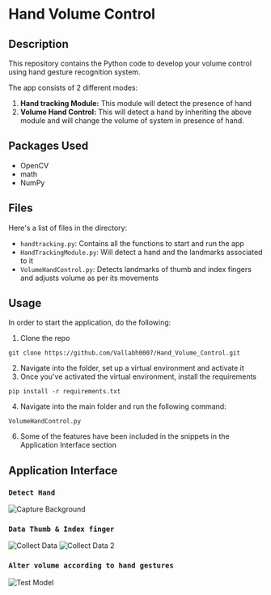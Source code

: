 # Hand Volume Control 
## Description
This repository contains the Python code to develop your volume control using hand gesture recognition system. 

The app consists of 2 different modes:
1. __**Hand tracking Module:**__ This module will detect the presence of hand 
2. __**Volume Hand Control:**__ This will detect a hand by inheriting the above module and will change the volume of system in presence of hand.


## Packages Used
- OpenCV 
- math
- NumPy

## Files
Here's a list of files in the directory:
- `handtracking.py`: Contains all the functions to start and run the app
- `HandTrackingModule.py`: Will detect a hand and the landmarks associated to it
- `VolumeHandControl.py`: Detects landmarks of thumb and index fingers and adjusts volume as per its movements

## Usage
In order to start the application, do the following:
1) Clone the repo
```
git clone https://github.com/Vallabh0007/Hand_Volume_Control.git
```
2) Navigate into the folder, set up a virtual environment and activate it
3) Once you've activated the virtual environment, install the requirements
```
pip install -r requirements.txt
```
4) Navigate into the main folder and run the following command:
```
VolumeHandControl.py
```
6) Some of the features have been included in the snippets in the Application Interface section




## Application Interface
### `Detect Hand`
![Capture Background](imagesandgifs/capturingback.gif)

### `Data Thumb & Index finger`
![Collect Data](imagesandgifs/datamode.png)
![Collect Data 2](imagesandgifs/collecting_data.gif)

### `Alter volume according to hand gestures`
![Test Model](imagesandgifs/testing_model.gif)



